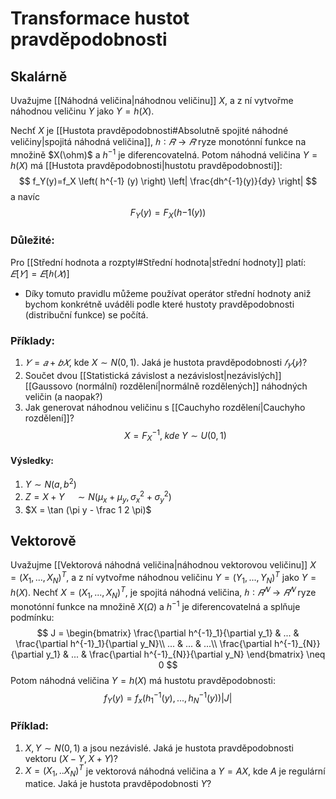 # Transformace hustot pravděpodobnosti
## Skalárně
Uvažujme [[Náhodná veličina|náhodnou veličinu]] $X$, a z ní vytvořme náhodnou veličinu $Y$ jako $Y = h(X)$.

Nechť $X$ je [[Hustota pravděpodobnosti#Absolutně spojité náhodné veličiny|spojitá náhodná veličina]], $ℎ ∶ 𝑅 → 𝑅$ ryze monotónní funkce na množině $X(\ohm)$ a $h^{-1}$ je diferencovatelná. Potom náhodná veličina $Y = h(X)$ má [[Hustota pravděpodobnosti|hustotu pravděpodobnosti]]:
$$
f_Y(y)=f_X \left( h^{-1} (y) \right) \left| \frac{dh^{-1}(y)}{dy} \right| 
$$
a navíc
$$
F_Y(y) = F_X \left(h{-1}(y) \right)
$$

### Důležité:
Pro [[Střední hodnota a rozptyl#Střední hodnota|střední hodnoty]] platí: $𝐸[𝑌] = 𝐸[ℎ(𝑋)]$

- Díky tomuto pravidlu můžeme používat operátor střední hodnoty aniž bychom konkrétně uváděli podle které hustoty pravděpodobnosti (distribuční funkce) se počítá.

### Příklady: 
1. $𝑌 = 𝑎 + 𝑏𝑋$, kde $X\sim N(0,1)$. Jaká je hustota pravděpodobnosti $𝑓_𝑌(𝑦)$?
2. Součet dvou [[Statistická závislost a nezávislost|nezávislých]] [[Gaussovo (normální) rozdělení|normálně rozdělených]] náhodných veličin (a naopak?)
3. Jak generovat náhodnou veličinu s [[Cauchyho rozdělení|Cauchyho rozdělení]]?
$$
X = F^{-1}_X, \; kde \; Y \sim U(0,1)
$$

#### Výsledky:
1. $Y \sim N(a,b^2)$
2. $Z = X + Y \quad \sim N(\mu_x + \mu_y,\sigma_x^2 + \sigma_y^2)$
3. $X = \tan (\pi y - \frac 1 2 \pi)$

## Vektorově
Uvažujme [[Vektorová náhodná veličina|náhodnou vektorovou veličinu]] $X = (X_1,...,X_N)^T$, a z ní vytvořme náhodnou veličinu $Y = (Y_1,...,Y_N)^T$ jako $Y=h(X)$.
Nechť $X = (X_1,...,X_N)^T$, je spojitá náhodná veličina, $ℎ ∶ 𝑅^𝑁 → 𝑅^𝑁$ ryze monotónní funkce na množině $X(\Omega)$ a $h^{-1}$ je diferencovatelná a splňuje podmínku:
$$
J = 
\begin{bmatrix}  
\frac{\partial h^{-1}_1}{\partial y_1} & ... & \frac{\partial h^{-1}_1}{\partial y_N}\\   
... & ... & ...\\  
\frac{\partial h^{-1}_{N}}{\partial y_1} & ... & \frac{\partial h^{-1}_{N}}{\partial y_N}  
\end{bmatrix}
\neq 0
$$
Potom náhodná veličina $Y=h(X)$ má hustotu pravděpodobnosti:
$$
f_Y(y) = f_x \left( h^{-1}_1(y), ..., h^{-1}_N(y) \right) |J|
$$
### Příklad:
1. $X,Y \sim N(0,1)$ a jsou nezávislé. Jaká je hustota pravděpodobnosti vektoru $(X-Y,X+Y)$?
2. $X = (X_1,..X_N)^T$ je vektorová náhodná veličina a $Y = AX$, kde $A$ je regulární matice. Jaká je hustota pravděpodobnosti $Y$?